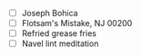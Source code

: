- [ ] Joseph Bohica
- [ ] Flotsam's Mistake, NJ  00200
- [ ] Refried grease fries
- [ ] Navel lint meditation
